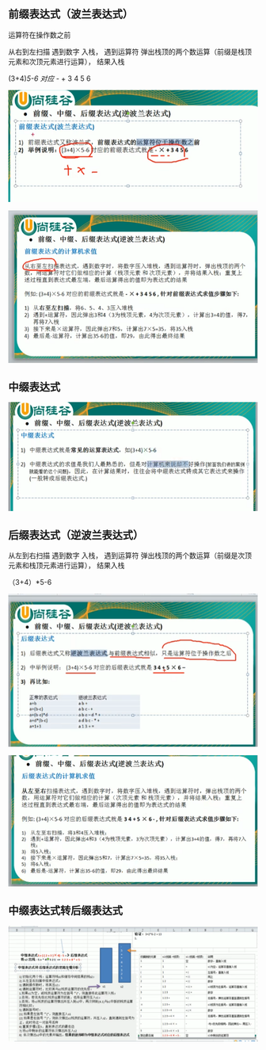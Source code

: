 前缀表达式（波兰表达式）
---

运算符在操作数之前

从右到左扫描 遇到数字 入栈， 遇到运算符 弹出栈顶的两个数运算（前缀是栈顶元素和次顶元素进行运算）， 结果入栈

(3+4)*5-6  对应 -* + 3 4 5 6

![img_19.png](img_19.png)

![img_20.png](img_20.png) 



中缀表达式
---

![img_21.png](img_21.png)


后缀表达式（逆波兰表达式）
---

从左到右扫描 遇到数字 入栈， 遇到运算符 弹出栈顶的两个数运算（前缀是次顶元素和栈顶元素进行运算）， 结果入栈

（3+4）*5-6 

![img_22.png](img_22.png)

![img_23.png](img_23.png)

中缀表达式转后缀表达式
---

![img_24.png](img_24.png)